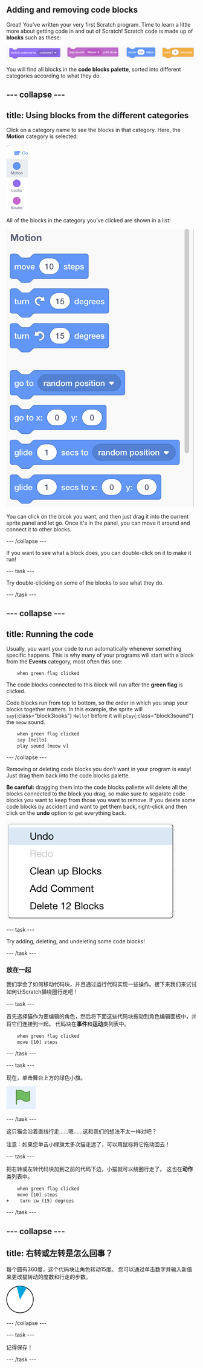 ## Adding and removing code blocks

Great! You’ve written your very first Scratch program. Time to learn a little more about getting code in and out of Scratch! Scratch code is made up of **blocks** such as these:

![](images/code1.png)

You will find all blocks in the **code blocks palette**, sorted into different categories according to what they do.

## \--- collapse \---

## title: Using blocks from the different categories

Click on a category name to see the blocks in that category. Here, the **Motion** category is selected:

![](images/code2a.png)

All of the blocks in the category you've clicked are shown in a list:

![](images/code2b.png)

You can click on the blcok you want, and then just drag it into the current sprite panel and let go. Once it's in the panel, you can move it around and connect it to other blocks.

\--- /collapse \---

If you want to see what a block does, you can double-click on it to make it run!

\--- task \---

Try double-clicking on some of the blocks to see what they do.

\--- /task \---

## \--- collapse \---

## title: Running the code

Usually, you want your code to run automatically whenever something specific happens. This is why many of your programs will start with a block from the **Events** category, most often this one:

```blocks3
    when green flag clicked
```

The code blocks connected to this block will run after the **green flag** is clicked.

Code blocks run from top to bottom, so the order in which you snap your blocks together matters. In this example, the sprite will `say`{:class="block3looks"} `Hello!` before it will `play`{:class="block3sound"} the `meow` sound.

```blocks3
    when green flag clicked
    say [Hello]
    play sound [meow v]
```

\--- /collapse \---

Removing or deleting code blocks you don’t want in your program is easy! Just drag them back into the code blocks palette.

**Be careful:** dragging them into the code blocks pallette will delete all the blocks connected to the block you drag, so make sure to separate code blocks you want to keep from those you want to remove. If you delete some code blocks by accident and want to get them back, right-click and then click on the **undo** option to get everything back.

![](images/code6.png)

\--- task \---

Try adding, deleting, and undeleting some code blocks!

\--- /task \---

### 放在一起

我们学会了如何移动代码块，并且通过运行代码实现一些操作。接下来我们来试试如何让Scratch猫绕圈行走吧！

\--- task \---

首先选择猫作为要编辑的角色，然后将下面这些代码块拖动到角色编辑面板中，并将它们连接到一起。 代码块在**事件**和**运动**类列表中。

```blocks3
    when green flag clicked
    move [10] steps
```

\--- /task \---

\--- task \---

现在，单击舞台上方的绿色小旗。

![](images/code7.png)

\--- /task \---

这只猫会沿着直线行走……嗯......这和我们的想法不太一样对吧？

注意：如果您单击小绿旗太多次猫走远了，可以用鼠标将它拖动回去！

\--- task \---

把右转或左转代码块加到之前的代码下边，小猫就可以绕圈行走了。 这也在**动作**类列表中。

```blocks3
    when green flag clicked
    move [10] steps
+    turn cw (15) degrees
```

\--- /task \---

## \--- collapse \---

## title: 右转或左转是怎么回事？

每个圆有360度，这个代码块让角色转动15度。 您可以通过单击数字并输入新值来更改猫转动的度数和行走的步数。

![](images/code9.png)

\--- /collapse \---

\--- task \---

记得保存！

\--- /task \---